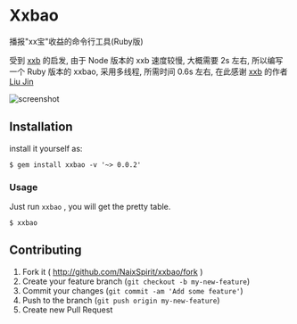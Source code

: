 # Xxbao

播报"xx宝"收益的命令行工具(Ruby版)

受到 [xxb](https://github.com/coolzilj/xxb) 的启发, 由于 Node 版本的 xxb 速度较慢, 大概需要 2s 左右, 所以编写一个 Ruby 版本的 xxbao, 采用多线程, 所需时间 0.6s 左右, 在此感谢 [xxb](https://github.com/coolzilj/xxb) 的作者 [Liu Jin](https://github.com/coolzilj)

![screenshot](http://naixspirit.qiniudn.com/xxbao.png)

## Installation

install it yourself as:

    $ gem install xxbao -v '~> 0.0.2'

### Usage
Just run `xxbao` , you will get the pretty table.

    $ xxbao

## Contributing

1. Fork it ( http://github.com/NaixSpirit/xxbao/fork )
2. Create your feature branch (`git checkout -b my-new-feature`)
3. Commit your changes (`git commit -am 'Add some feature'`)
4. Push to the branch (`git push origin my-new-feature`)
5. Create new Pull Request
